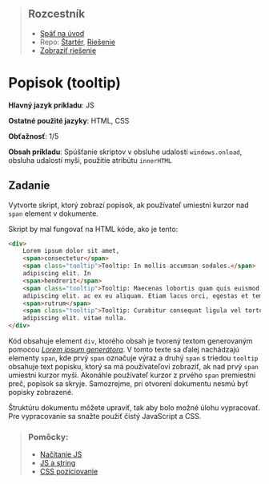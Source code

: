 <div class="hidden">

> ## Rozcestník
> - [Späť na úvod](../../README.md)
> - Repo: [Štartér](/../../tree/main/js/tooltip), [Riešenie](/../../tree/solution/js/tooltip)
> - [Zobraziť riešenie](riesenie.md)
</div>

# Popisok (tooltip)
<div class="info"> 

**Hlavný jazyk príkladu**: JS

**Ostatné použité jazyky**: HTML, CSS

**Obťažnosť**: 1/5

**Obsah príkladu**: Spúšťanie skriptov v obsluhe udalosti `windows.onload`, obsluha udalostí myši, použitie atribútu `innerHTML`
</div>

## Zadanie

Vytvorte skript, ktorý zobrazí popisok, ak používateľ umiestni kurzor nad `span` element v dokumente.

Skript by mal fungovať na HTML kóde, ako je tento:

```html
<div>
    Lorem ipsum dolor sit amet,
    <span>consectetur</span>
    <span class="tooltip">Tooltip: In mollis accumsan sodales.</span>
    adipiscing elit. In
    <span>hendrerit</span>
    <span class="tooltip">Tooltip: Maecenas lobortis quam quis euismod maximus.</span>
    adipiscing elit. ac ex eu aliquam. Etiam lacus orci, egestas et tempor at,
    <span>rutrum</span>
    <span class="tooltip">Tooltip: Curabitur consequat ligula vel tortor consequat, quis mattis mi egestas.</span>
    adipiscing elit. vitae nulla.
</div>
```

Kód obsahuje element `div`, ktorého obsah je tvorený textom generovaným pomocou [*Lorem ipsum generátora*](https://www.lipsum.com/). V tomto texte sa ďalej nachádzajú elementy `span`, kde prvý `span` označuje výraz a druhý `span` s triedou `tooltip` obsahuje text popisku, ktorý sa má používateľovi zobraziť, ak nad prvý `span` umiestni kurzor myši. Akonáhle používateľ kurzor z prvého `span` premiestni preč, popisok sa skryje. Samozrejme, pri otvorení dokumentu nesmú byť popisky zobrazené.

<div class="hidden">

Štruktúru dokumentu môžete upraviť, tak aby bolo možné úlohu vypracovať. Pre vypracovanie sa snažte použiť čistý JavaScript a CSS.

> ### Pomôcky:
> - [Načítanie JS](../../common/js-onload.md )
> - [JS a string](../../common/js-praca-zo-stringom.md)
> - [CSS pozíciovanie](../../common/css-position.md )

</div>


